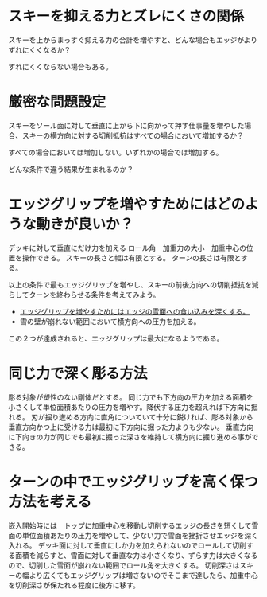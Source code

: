 # スキーを抑える力とズレにくさの関係

スキーを上からまっすぐ抑える力の合計を増やすと、どんな場合もエッジがよりずれにくくなるか？

ずれにくくならない場合もある。

# 厳密な問題設定

スキーをソール面に対して垂直に上から下に向かって押す仕事量を増やした場合、スキーの横方向に対する切削抵抗はすべての場合において増加するか？

すべての場合においては増加しない。いずれかの場合では増加する。

どんな条件で違う結果が生まれるのか？

# エッジグリップを増やすためにはどのような動きが良いか？
デッキに対して垂直にだけ力を加える
ロール角　加重力の大小　加重中心の位置を操作できる。
スキーの長さと幅は有限とする。
ターンの長さは有限とする。

以上の条件で最もエッジグリップを増やし、スキーの前後方向への切削抵抗を減らしてターンを終わらせる条件を考えてみよう。

- [エッジグリップを増やすためにはエッジの雪面への食い込みを深くする。](edge_grirp)
- 雪の壁が崩れない範囲において横方向への圧力を加える。

この２つが達成されると、エッジグリップは最大になるようである。

# 同じ力で深く彫る方法
彫る対象が塑性のない剛体だとする。
同じ力でも下方向の圧力を加える面積を小さくして単位面積あたりの圧力を増やす。降伏する圧力を超えれば下方向に掘れる。
刃が掘り進める方向に直角についていて十分に鋭ければ、彫る対象から垂直方向かつ上に受ける力は最初に下方向に掘った力よりも少ない。
垂直方向に下向きの力が同じでも最初に掘った深さを維持して横方向に掘り進める事ができる。

# ターンの中でエッジグリップを高く保つ方法を考える

嵌入開始時には　トップに加重中心を移動し切削するエッジの長さを短くして雪面の単位面積あたりの圧力を増やして、少ない力で雪面を挫折させエッジを深く入れる。
デッキ面に対して垂直にしか力を加えられないのでロールして切削する面積を減らすと、雪面に対して垂直な力は小さくなり、ずらす力は大きくなるので、切削した雪面が崩れない範囲でロール角を大きくする。
切削深さはスキーの幅より広くてもエッジグリップは増さないのでそこまで達したら、加重中心を切削深さが保たれる程度に後方に移す。

